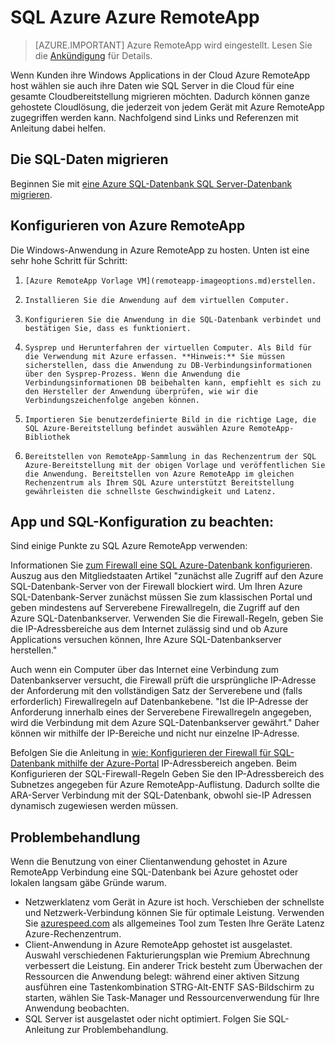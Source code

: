 <properties
   pageTitle="SQL Azure Azure RemoteApp | Microsoft Azure"
   description="Informationen Sie zur Verwendung von SQL Azure Azure RemoteApp."
   services="remoteapp"
   documentationCenter=""
   authors="ericorman"
   manager="mbaldwin"
   editor=""/>

<tags
   ms.service="remoteapp"
   ms.devlang="na"
   ms.topic="hero-article"
   ms.tgt_pltfrm="na"
   ms.workload="compute"
   ms.date="08/15/2016"
   ms.author="elizapo"/>

# <a name="sql-azure-with-azure-remoteapp"></a>SQL Azure Azure RemoteApp

> [AZURE.IMPORTANT]
> Azure RemoteApp wird eingestellt. Lesen Sie die [Ankündigung](https://go.microsoft.com/fwlink/?linkid=821148) für Details.

Wenn Kunden ihre Windows Applications in der Cloud Azure RemoteApp host wählen sie auch ihre Daten wie SQL Server in die Cloud für eine gesamte Cloudbereitstellung migrieren möchten. Dadurch können ganze gehostete Cloudlösung, die jederzeit von jedem Gerät mit Azure RemoteApp zugegriffen werden kann. Nachfolgend sind Links und Referenzen mit Anleitung dabei helfen.  

## <a name="migrate-your-sql-data"></a>Die SQL-Daten migrieren

Beginnen Sie mit [eine Azure SQL-Datenbank SQL Server-Datenbank migrieren](../sql-database/sql-database-cloud-migrate.md). 

## <a name="configure-azure-remoteapp"></a>Konfigurieren von Azure RemoteApp
Die Windows-Anwendung in Azure RemoteApp zu hosten. Unten ist eine sehr hohe Schritt für Schritt:

1.     [Azure RemoteApp Vorlage VM](remoteapp-imageoptions.md)erstellen. 
2.     Installieren Sie die Anwendung auf dem virtuellen Computer.
3.     Konfigurieren Sie die Anwendung in die SQL-Datenbank verbindet und bestätigen Sie, dass es funktioniert.
4.     Sysprep und Herunterfahren der virtuellen Computer. Als Bild für die Verwendung mit Azure erfassen. **Hinweis:** Sie müssen sicherstellen, dass die Anwendung zu DB-Verbindungsinformationen über den Sysprep-Prozess. Wenn die Anwendung die Verbindungsinformationen DB beibehalten kann, empfiehlt es sich zu den Hersteller der Anwendung überprüfen, wie wir die Verbindungszeichenfolge angeben können.
5.     Importieren Sie benutzerdefinierte Bild in die richtige Lage, die SQL Azure-Bereitstellung befindet auswählen Azure RemoteApp-Bibliothek 
6.     Bereitstellen von RemoteApp-Sammlung in das Rechenzentrum der SQL Azure-Bereitstellung mit der obigen Vorlage und veröffentlichen Sie die Anwendung. Bereitstellen von Azure RemoteApp im gleichen Rechenzentrum als Ihrem SQL Azure unterstützt Bereitstellung gewährleisten die schnellste Geschwindigkeit und Latenz. 

## <a name="app-and-sql-configuration-considerations"></a>App und SQL-Konfiguration zu beachten:
Sind einige Punkte zu SQL Azure RemoteApp verwenden:

Informationen Sie [zum Firewall eine SQL Azure-Datenbank konfigurieren](../sql-database/sql-database-firewall-configure.md). Auszug aus den Mitgliedstaaten Artikel "zunächst alle Zugriff auf den Azure SQL-Datenbank-Server von der Firewall blockiert wird. Um Ihren Azure SQL-Datenbank-Server zunächst müssen Sie zum klassischen Portal und geben mindestens auf Serverebene Firewallregeln, die Zugriff auf den Azure SQL-Datenbankserver. Verwenden Sie die Firewall-Regeln, geben Sie die IP-Adressbereiche aus dem Internet zulässig sind und ob Azure Applications versuchen können, Ihre Azure SQL-Datenbankserver herstellen."

Auch wenn ein Computer über das Internet eine Verbindung zum Datenbankserver versucht, die Firewall prüft die ursprüngliche IP-Adresse der Anforderung mit den vollständigen Satz der Serverebene und (falls erforderlich) Firewallregeln auf Datenbankebene. "Ist die IP-Adresse der Anforderung innerhalb eines der Serverebene Firewallregeln angegeben, wird die Verbindung mit dem Azure SQL-Datenbankserver gewährt." Daher können wir mithilfe der IP-Bereiche und nicht nur einzelne IP-Adresse.

Befolgen Sie die Anleitung in [wie: Konfigurieren der Firewall für SQL-Datenbank mithilfe der Azure-Portal](../sql-database/sql-database-configure-firewall-settings.md) IP-Adressbereich angeben. Beim Konfigurieren der SQL-Firewall-Regeln Geben Sie den IP-Adressbereich des Subnetzes angegeben für Azure RemoteApp-Auflistung. Dadurch sollte die ARA-Server Verbindung mit der SQL-Datenbank, obwohl sie-IP Adressen dynamisch zugewiesen werden müssen.

## <a name="troubleshooting"></a>Problembehandlung
Wenn die Benutzung von einer Clientanwendung gehostet in Azure RemoteApp Verbindung eine SQL-Datenbank bei Azure gehostet oder lokalen langsam gäbe Gründe warum.  

- Netzwerklatenz vom Gerät in Azure ist hoch. Verschieben der schnellste und Netzwerk-Verbindung können Sie für optimale Leistung. Verwenden Sie [azurespeed.com](http://azurespeed.com/) als allgemeines Tool zum Testen Ihre Geräte Latenz Azure-Rechenzentrum.  
- Client-Anwendung in Azure RemoteApp gehostet ist ausgelastet. Auswahl verschiedenen Fakturierungsplan wie Premium Abrechnung verbessert die Leistung. Ein anderer Trick besteht zum Überwachen der Ressourcen die Anwendung belegt: während einer aktiven Sitzung ausführen eine Tastenkombination STRG-Alt-ENTF SAS-Bildschirm zu starten, wählen Sie Task-Manager und Ressourcenverwendung für Ihre Anwendung beobachten.
- SQL Server ist ausgelastet oder nicht optimiert. Folgen Sie SQL-Anleitung zur Problembehandlung. 

